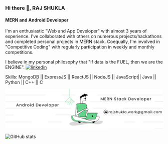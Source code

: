 ### Hi there 👋, RAJ SHUKLA
#### MERN and Android Developer

I'm an enthusiastic "Web and App Developer" with almost 3 years of experience. I've collaborated with others on numerous projects/hackathons and completed personal projects in MERN stack.
Coequally, I'm involved in "Competitive Coding" with regularly participation in weekly and monthly competitions.

I believe in my personal philosophy that "If data is the FUEL, then we are the ENGINE".  [<img src='https://cdn.jsdelivr.net/npm/simple-icons@3.0.1/icons/linkedin.svg' alt='linkedin' height='40'>](https://www.linkedin.com/in/rajshukla00/) 



Skills: MongoDB || ExpressJS || ReactJS || NodeJS || JavaScript|| Java || Python || C++ || C


 <img src='LinkedinBanner.png'>

 

![GitHub stats](https://github-readme-stats.vercel.app/api?username=rajshukla-github&show_icons=true&count_private=true)  

